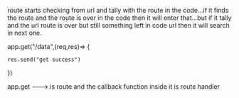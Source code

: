 
route starts checking from url and tally with the route in the code...if it finds the route and the route is over in the code then it will enter that...but if it tally and the url route is over but still something left in code url then it will search in next one.



app.get("/data",(req,res)=> {
    
    res.send("get success")
    
})

app.get ---> is route and the callback function inside it is route handler